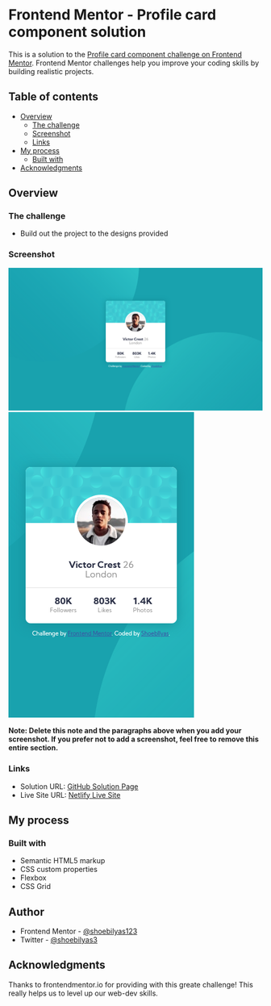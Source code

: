 # Frontend Mentor - Profile card component solution

This is a solution to the [Profile card component challenge on Frontend Mentor](https://www.frontendmentor.io/challenges/profile-card-component-cfArpWshJ). Frontend Mentor challenges help you improve your coding skills by building realistic projects.

## Table of contents

- [Overview](#overview)
  - [The challenge](#the-challenge)
  - [Screenshot](#screenshot)
  - [Links](#links)
- [My process](#my-process)
  - [Built with](#built-with)
- [Acknowledgments](#acknowledgments)
## Overview

### The challenge

- Build out the project to the designs provided

### Screenshot
![Desktop](./screenshot_desktop.png)
![Mobile](./screenshot_mobile.png)

**Note: Delete this note and the paragraphs above when you add your screenshot. If you prefer not to add a screenshot, feel free to remove this entire section.**

### Links

- Solution URL: [GitHub Solution Page](https://github.com/shoebilyas123/FrontendMentor-Challenges/tree/ShoebIlyas-Master/profile-card-component-main)
- Live Site URL: [Netlify Live Site](https://shoebilyas123-ch2.netlify.com)

## My process

### Built with

- Semantic HTML5 markup
- CSS custom properties
- Flexbox
- CSS Grid

## Author

- Frontend Mentor - [@shoebilyas123](https://www.frontendmentor.io/profile/shoebilyas123)
- Twitter - [@shoebilyas3](https://www.twitter.com/yourusername)

## Acknowledgments
Thanks to frontendmentor.io for providing with this greate challenge! This really helps us to level up our web-dev skills.
